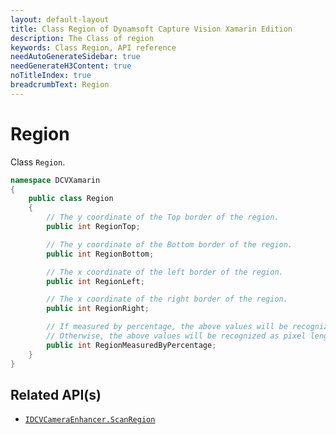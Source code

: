 ```yaml
---
layout: default-layout
title: Class Region of Dynamsoft Capture Vision Xamarin Edition
description: The Class of region
keywords: Class Region, API reference
needAutoGenerateSidebar: true
needGenerateH3Content: true
noTitleIndex: true
breadcrumbText: Region
---
```


# Region

Class `Region`.

```c#
namespace DCVXamarin
{
    public class Region
    {
        // The y coordinate of the Top border of the region.
        public int RegionTop;

        // The y coordinate of the Bottom border of the region.
        public int RegionBottom;

        // The x coordinate of the left border of the region.
        public int RegionLeft;

        // The x coordinate of the right border of the region.
        public int RegionRight;

        // If measured by percentage, the above values will be recognized as percentage (1 to 100).
        // Otherwise, the above values will be recognized as pixel length.
        public int RegionMeasuredByPercentage;
    }
}
```

## Related API(s)

- [`IDCVCameraEnhancer.ScanRegion`](camera-enhancer.md#scanregion)

